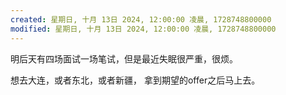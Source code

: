 ```yaml
---
created: 星期日, 十月 13日 2024, 12:00:00 凌晨, 1728748800000
modified: 星期日, 十月 13日 2024, 12:00:00 凌晨, 1728748800000
---
```



明后天有四场面试一场笔试，但是最近失眠很严重，很烦。

想去大连，或者东北，或者新疆，
拿到期望的offer之后马上去。